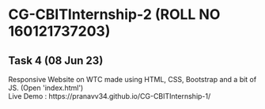 # CG-CBITInternship-2 (ROLL NO 160121737203)

<h2> Task 4 (08 Jun 23)</h2>
Responsive Website on WTC made using HTML, CSS, Bootstrap and a bit of JS. (Open 'index.html')
<br>
Live Demo : https://pranavv34.github.io/CG-CBITInternship-1/

